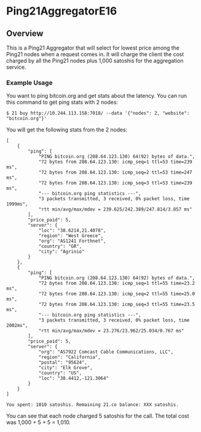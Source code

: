 # Ping21AggregatorE16

## Overview
This is a Ping21 Aggregator that will select for lowest price among the Ping21 nodes when a request comes in.  It will charge the client the
cost charged by all the Ping21 nodes plus 1,000 satoshis for the aggregation service.

### Example Usage
You want to ping bitcoin.org and get stats about the latency.  You can run this command to get ping stats with 2 nodes:
```
$ 21 buy http://10.244.113.158:7018/ --data '{"nodes": 2, "website": "bitcoin.org"}'
```
You will get the following stats from the 2 nodes:
```
[
    {
        "ping": [
            "PING bitcoin.org (208.64.123.130) 64(92) bytes of data.",
            "72 bytes from 208.64.123.130: icmp_seq=1 ttl=53 time=239 ms",
            "72 bytes from 208.64.123.130: icmp_seq=2 ttl=53 time=247 ms",
            "72 bytes from 208.64.123.130: icmp_seq=3 ttl=53 time=239 ms",
            "--- bitcoin.org ping statistics ---",
            "3 packets transmitted, 3 received, 0% packet loss, time 1999ms",
            "rtt min/avg/max/mdev = 239.625/242.389/247.814/3.857 ms"
        ],
        "price_paid": 5,
        "server": {
            "loc": "38.6214,21.4078",
            "region": "West Greece",
            "org": "AS1241 Forthnet",
            "country": "GR",
            "city": "Agrinio"
        }
    },
    {
        "ping": [
            "PING bitcoin.org (208.64.123.130) 64(92) bytes of data.",
            "72 bytes from 208.64.123.130: icmp_seq=1 ttl=55 time=23.2 ms",
            "72 bytes from 208.64.123.130: icmp_seq=2 ttl=55 time=25.0 ms",
            "72 bytes from 208.64.123.130: icmp_seq=3 ttl=55 time=23.5 ms",
            "--- bitcoin.org ping statistics ---",
            "3 packets transmitted, 3 received, 0% packet loss, time 2002ms",
            "rtt min/avg/max/mdev = 23.276/23.962/25.034/0.767 ms"
        ],
        "price_paid": 5,
        "server": {
            "org": "AS7922 Comcast Cable Communications, LLC",
            "region": "California",
            "postal": "95624",
            "city": "Elk Grove",
            "country": "US",
            "loc": "38.4412,-121.3064"
        }
    }
]

You spent: 1010 satoshis. Remaining 21.co balance: XXX satoshis.
```
You can see that each node charged 5 satoshis for the call.  The total cost was 1,000 + 5 + 5 = 1,010.
